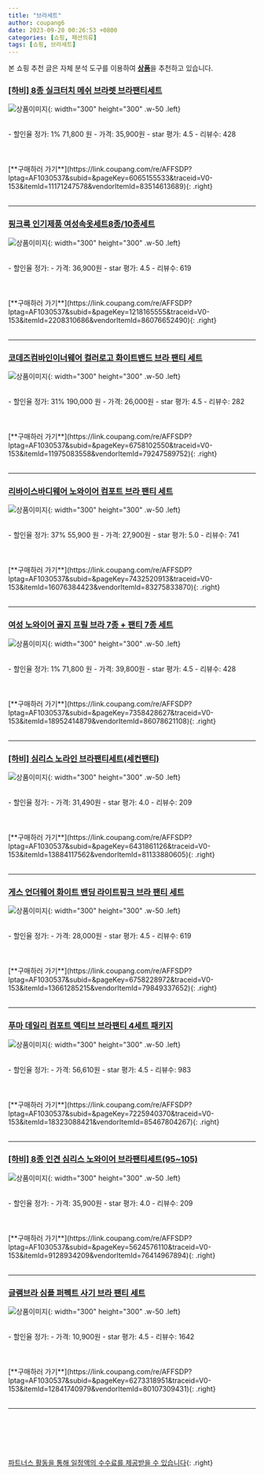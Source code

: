 ```yaml
---
title: "브라세트"
author: coupang6
date: 2023-09-20 00:26:53 +0800
categories: [쇼핑, 패션의류]
tags: [쇼핑, 브라세트]
---
```


본 쇼핑 추천 글은 자체 분석 도구를 이용하여 [**상품**](https://link.coupang.com/a/bao1ui)을 추천하고 있습니다.

### [[하비] 8종 실크터치 메쉬 브라렛 브라팬티세트](https://link.coupang.com/re/AFFSDP?lptag=AF1030537&subid=&pageKey=6065155533&traceid=V0-153&itemId=11171247578&vendorItemId=83514613689)

![상품이미지](https://thumbnail8.coupangcdn.com/thumbnails/remote/230x230ex/image/vendor_inventory/7381/e5fea19ddb6d1f24e5219645a30a0311ca187462583010eff86c2d20eb8a.jpg){: width="300" height="300" .w-50 .left}


<br>
- 할인율 정가: 1%  71,800   원
- 가격: 35,900원
- star 평가: 4.5
- 리뷰수: 428
<br>
<br>
<br>
<br>
[**구매하러 가기**](https://link.coupang.com/re/AFFSDP?lptag=AF1030537&subid=&pageKey=6065155533&traceid=V0-153&itemId=11171247578&vendorItemId=83514613689){: .right}
<br>
<br>

---

### [핑크룩 인기제품 여성속옷세트8종/10종세트](https://link.coupang.com/re/AFFSDP?lptag=AF1030537&subid=&pageKey=1218165555&traceid=V0-153&itemId=2208310686&vendorItemId=86076652490)

![상품이미지](https://thumbnail8.coupangcdn.com/thumbnails/remote/230x230ex/image/vendor_inventory/073a/7a4f71cad24b17d75cb5bc95f6678229ebe6b4c766148c23dd486db681ba.jpg){: width="300" height="300" .w-50 .left}


<br>
- 할인율 정가: 
- 가격: 36,900원
- star 평가: 4.5
- 리뷰수: 619
<br>
<br>
<br>
<br>
[**구매하러 가기**](https://link.coupang.com/re/AFFSDP?lptag=AF1030537&subid=&pageKey=1218165555&traceid=V0-153&itemId=2208310686&vendorItemId=86076652490){: .right}
<br>
<br>

---

### [코데즈컴바인이너웨어 컬러로고 화이트밴드 브라 팬티 세트](https://link.coupang.com/re/AFFSDP?lptag=AF1030537&subid=&pageKey=6758102550&traceid=V0-153&itemId=11975083558&vendorItemId=79247589752)

![상품이미지](https://thumbnail9.coupangcdn.com/thumbnails/remote/230x230ex/image/vendor_inventory/5ca4/a4dfb72dff102d7189e80b0d1afb2c23095ba9a358053fabb9ea9c2fa21f.jpg){: width="300" height="300" .w-50 .left}


<br>
- 할인율 정가: 31%  190,000   원
- 가격: 26,000원
- star 평가: 4.5
- 리뷰수: 282
<br>
<br>
<br>
<br>
[**구매하러 가기**](https://link.coupang.com/re/AFFSDP?lptag=AF1030537&subid=&pageKey=6758102550&traceid=V0-153&itemId=11975083558&vendorItemId=79247589752){: .right}
<br>
<br>

---

### [리바이스바디웨어 노와이어 컴포트 브라 팬티 세트](https://link.coupang.com/re/AFFSDP?lptag=AF1030537&subid=&pageKey=7432520913&traceid=V0-153&itemId=16076384423&vendorItemId=83275833870)

![상품이미지](https://thumbnail8.coupangcdn.com/thumbnails/remote/230x230ex/image/rs_quotation_api/hsorh0vd/6926139c3de746658aa45ed6a3162509.jpg){: width="300" height="300" .w-50 .left}


<br>
- 할인율 정가: 37%  55,900   원
- 가격: 27,900원
- star 평가: 5.0
- 리뷰수: 741
<br>
<br>
<br>
<br>
[**구매하러 가기**](https://link.coupang.com/re/AFFSDP?lptag=AF1030537&subid=&pageKey=7432520913&traceid=V0-153&itemId=16076384423&vendorItemId=83275833870){: .right}
<br>
<br>

---

### [여성 노와이어 골지 프릴 브라 7종 + 팬티 7종 세트](https://link.coupang.com/re/AFFSDP?lptag=AF1030537&subid=&pageKey=7358428627&traceid=V0-153&itemId=18952414879&vendorItemId=86078621108)

![상품이미지](https://thumbnail10.coupangcdn.com/thumbnails/remote/230x230ex/image/vendor_inventory/8197/6b5be7ba56d27f9a81628c40123e1345293f290dc280e7589d2f24366eb9.jpg){: width="300" height="300" .w-50 .left}


<br>
- 할인율 정가: 1%  71,800   원
- 가격: 39,800원
- star 평가: 4.5
- 리뷰수: 428
<br>
<br>
<br>
<br>
[**구매하러 가기**](https://link.coupang.com/re/AFFSDP?lptag=AF1030537&subid=&pageKey=7358428627&traceid=V0-153&itemId=18952414879&vendorItemId=86078621108){: .right}
<br>
<br>

---

### [[하비] 심리스 노라인 브라팬티세트(세컨팬티)](https://link.coupang.com/re/AFFSDP?lptag=AF1030537&subid=&pageKey=6431861126&traceid=V0-153&itemId=13884117562&vendorItemId=81133880605)

![상품이미지](https://thumbnail10.coupangcdn.com/thumbnails/remote/230x230ex/image/vendor_inventory/708f/fee45a663b132aa7fa22e0219265aff3f6085a94174bbca94c4077cd93a6.jpg){: width="300" height="300" .w-50 .left}


<br>
- 할인율 정가: 
- 가격: 31,490원
- star 평가: 4.0
- 리뷰수: 209
<br>
<br>
<br>
<br>
[**구매하러 가기**](https://link.coupang.com/re/AFFSDP?lptag=AF1030537&subid=&pageKey=6431861126&traceid=V0-153&itemId=13884117562&vendorItemId=81133880605){: .right}
<br>
<br>

---

### [게스 언더웨어 화이트 밴딩 라이트핑크 브라 팬티 세트](https://link.coupang.com/re/AFFSDP?lptag=AF1030537&subid=&pageKey=6758228972&traceid=V0-153&itemId=13661285215&vendorItemId=79849337652)

![상품이미지](https://thumbnail7.coupangcdn.com/thumbnails/remote/230x230ex/image/vendor_inventory/3c2c/c3f3fbda9a53bf444f35416ee057233667c786466152d2ec35c9256c853b.jpg){: width="300" height="300" .w-50 .left}


<br>
- 할인율 정가: 
- 가격: 28,000원
- star 평가: 4.5
- 리뷰수: 619
<br>
<br>
<br>
<br>
[**구매하러 가기**](https://link.coupang.com/re/AFFSDP?lptag=AF1030537&subid=&pageKey=6758228972&traceid=V0-153&itemId=13661285215&vendorItemId=79849337652){: .right}
<br>
<br>

---

### [푸마 데일리 컴포트 액티브 브라팬티 4세트 패키지](https://link.coupang.com/re/AFFSDP?lptag=AF1030537&subid=&pageKey=7225940370&traceid=V0-153&itemId=18323088421&vendorItemId=85467804267)

![상품이미지](https://thumbnail6.coupangcdn.com/thumbnails/remote/230x230ex/image/vendor_inventory/826b/007e3a5703c1faa22ece7e383c977be438c87a2227a94513699898672446.jpg){: width="300" height="300" .w-50 .left}


<br>
- 할인율 정가: 
- 가격: 56,610원
- star 평가: 4.5
- 리뷰수: 983
<br>
<br>
<br>
<br>
[**구매하러 가기**](https://link.coupang.com/re/AFFSDP?lptag=AF1030537&subid=&pageKey=7225940370&traceid=V0-153&itemId=18323088421&vendorItemId=85467804267){: .right}
<br>
<br>

---

### [[하비] 8종 인견 심리스 노와이어 브라팬티세트(95~105)](https://link.coupang.com/re/AFFSDP?lptag=AF1030537&subid=&pageKey=5624576110&traceid=V0-153&itemId=9128934209&vendorItemId=76414967894)

![상품이미지](https://thumbnail8.coupangcdn.com/thumbnails/remote/230x230ex/image/vendor_inventory/d224/91da74bf86ca695388dfec8bd875861bb1950344ac6df477b65e61b96517.jpg){: width="300" height="300" .w-50 .left}


<br>
- 할인율 정가: 
- 가격: 35,900원
- star 평가: 4.0
- 리뷰수: 209
<br>
<br>
<br>
<br>
[**구매하러 가기**](https://link.coupang.com/re/AFFSDP?lptag=AF1030537&subid=&pageKey=5624576110&traceid=V0-153&itemId=9128934209&vendorItemId=76414967894){: .right}
<br>
<br>

---

### [글램브라 심플 퍼펙트 사기 브라 팬티 세트](https://link.coupang.com/re/AFFSDP?lptag=AF1030537&subid=&pageKey=6273318951&traceid=V0-153&itemId=12841740979&vendorItemId=80107309431)

![상품이미지](https://thumbnail8.coupangcdn.com/thumbnails/remote/230x230ex/image/rs_quotation_api/b7vgrxm4/7e15dbc3b2fd4a9cafa3ba347a97712b.jpg){: width="300" height="300" .w-50 .left}


<br>
- 할인율 정가: 
- 가격: 10,900원
- star 평가: 4.5
- 리뷰수: 1642
<br>
<br>
<br>
<br>
[**구매하러 가기**](https://link.coupang.com/re/AFFSDP?lptag=AF1030537&subid=&pageKey=6273318951&traceid=V0-153&itemId=12841740979&vendorItemId=80107309431){: .right}
<br>
<br>

---
<br><br><br><br><br> [파트너스 활동을 통해 일정액의 수수료를 제공받을 수 있습니다](https://link.coupang.com/a/bao1ui){: .right}